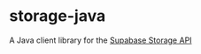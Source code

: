 # storage-java
A Java client library for the [Supabase Storage API](https://github.com/supabase/storage-api)